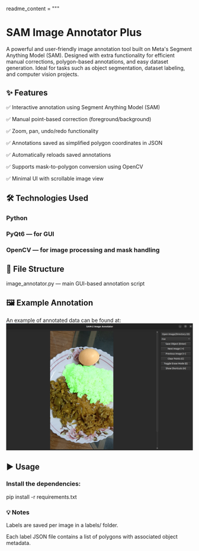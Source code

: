 readme_content = """
# SAM Image Annotator Plus

A powerful and user-friendly image annotation tool built on Meta's Segment Anything Model (SAM). Designed with extra functionality for efficient manual corrections, polygon-based annotations, and easy dataset generation. Ideal for tasks such as object segmentation, dataset labeling, and computer vision projects.

## ✨ Features

✅ Interactive annotation using Segment Anything Model (SAM)

✅ Manual point-based correction (foreground/background)

✅ Zoom, pan, undo/redo functionality

✅ Annotations saved as simplified polygon coordinates in JSON

✅ Automatically reloads saved annotations

✅ Supports mask-to-polygon conversion using OpenCV

✅ Minimal UI with scrollable image view
## 🛠 Technologies Used
### Python

### PyQt6 — for GUI

### OpenCV — for image processing and mask handling

## 📁 File Structure
image_annotator.py — main GUI-based annotation script


## 🖼️ Example Annotation
An example of annotated data can be found at:
![Annotated Image](Image.png)

## ▶️ Usage
### Install the dependencies:
pip install -r requirements.txt


### 💡 Notes

Labels are saved per image in a labels/ folder.

Each label JSON file contains a list of polygons with associated object metadata.


 